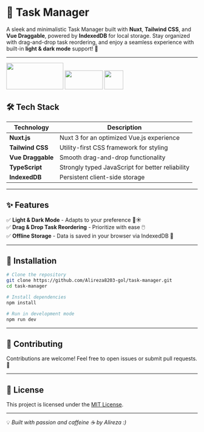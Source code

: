 # 📌 Task Manager

A sleek and minimalistic Task Manager built with **Nuxt**, **Tailwind CSS**, and **Vue Draggable**, powered by **IndexedDB** for local storage. Stay organized with drag-and-drop task reordering, and enjoy a seamless experience with built-in **light & dark mode** support! 🚀

---

 <img src="https://nuxt.com/assets/design-kit/logo-green-white.svg" width="150" height="70"> <img src="https://upload.wikimedia.org/wikipedia/commons/d/d5/Tailwind_CSS_Logo.svg" width="100" height="50">  <img src="https://raw.githubusercontent.com/remojansen/logo.ts/master/ts.png" width="50" height="50">

## 🛠️ Tech Stack

| Technology    | Description |
|--------------|------------|
| **Nuxt.js** | Nuxt 3 for an optimized Vue.js experience |
| **Tailwind CSS** | Utility-first CSS framework for styling |
| **Vue Draggable** | Smooth drag-and-drop functionality |
| **TypeScript** | Strongly typed JavaScript for better reliability |
| **IndexedDB** | Persistent client-side storage |

---

## ✨ Features

✅ **Light & Dark Mode** - Adapts to your preference 🌙☀️  
✅ **Drag & Drop Task Reordering** - Prioritize with ease 🖱️  
✅ **Offline Storage** - Data is saved in your browser via IndexedDB 💾

---

## 🚀 Installation

```bash
# Clone the repository
git clone https://github.com/Alireza8203-gol/task-manager.git
cd task-manager

# Install dependencies
npm install

# Run in development mode
npm run dev
```

---

## 🤝 Contributing

Contributions are welcome! Feel free to open issues or submit pull requests. 🙌

---

## 📜 License

This project is licensed under the [MIT License](LICENSE).

---

💡 *Built with passion and caffeine ☕ by Alireza :)*
